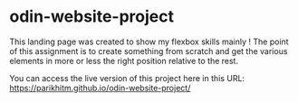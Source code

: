 # odin-website-project

This landing page was created to show my flexbox skills mainly ! The point of this assignment is to create something from scratch and get the various elements in more or less the right position relative to the rest.

You can access the live version of this project here in this URL: https://parikhitm.github.io/odin-website-project/